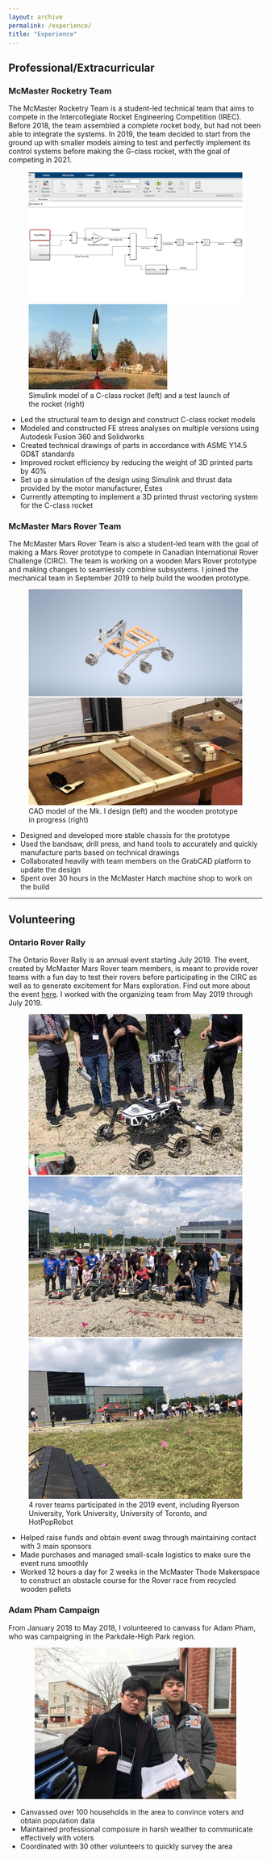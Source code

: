 ```yaml
---
layout: archive
permalink: /experience/
title: "Experience"
---
```


## Professional/Extracurricular

### McMaster Rocketry Team
The McMaster Rocketry Team is a student-led technical team that aims to compete
in the Intercollegiate Rocket Engineering Competition (IREC). Before 2018, the
team assembled a complete rocket body, but had not been able to integrate the 
systems. In 2019, the team decided to start from the ground up with
smaller models aiming to test and perfectly implement its control systems before 
making the G-class rocket, with the goal of competing in 2021.

<figure class="half">
<img src="/assets/images/simulation.PNG">
<img src="/assets/images/launch.jpg">
<figcaption> Simulink model of a C-class rocket (left) and a test launch of
the rocket (right) </figcaption>
</figure>

- Led the structural team to design and construct C-class rocket models
- Modeled and constructed FE stress analyses on multiple versions using Autodesk
Fusion 360 and Solidworks
- Created technical drawings of parts in accordance with ASME Y14.5 GD&T standards
- Improved rocket efficiency by reducing the weight of 3D printed parts by 40% 
- Set up a simulation of the design using Simulink and thrust data provided by
the motor manufacturer, Estes
- Currently attempting to implement a 3D printed thrust vectoring system for 
the C-class rocket

### McMaster Mars Rover Team
The McMaster Mars Rover Team is also a student-led team with the goal of making
a Mars Rover prototype to compete in Canadian International Rover Challenge
(CIRC). The team is working on a wooden Mars Rover prototype and making changes
to seamlessly combine subsystems. I joined the mechanical team in September 2019 
to help build the wooden prototype. 
 
<figure class="half">
<img src="/assets/images/assembly.png">
<img src="/assets/images/rover.jpg">
<figcaption> CAD model of the Mk. I design (left) and the wooden prototype in
progress (right) </figcaption>
</figure>

- Designed and developed more stable chassis for the prototype
- Used the bandsaw, drill press, and hand tools to accurately and quickly 
manufacture parts based on technical drawings
- Collaborated heavily with team members on the GrabCAD platform to update the 
design
- Spent over 30 hours in the McMaster Hatch machine shop to work on the build

---
## Volunteering

### Ontario Rover Rally
The Ontario Rover Rally is an annual event starting July 2019. The event, 
created by McMaster Mars Rover team members, is meant to provide rover teams 
with a fun day to test their rovers before participating in the CIRC as well as 
to generate excitement for Mars exploration. Find out more about the event
[here](https://macmarsrover.wixsite.com/ontarioroverrally/challenges). I worked
with the organizing team from May 2019 through July 2019.

<figure class="third">
<img src="/assets/images/orr1.jpg">
<img src="/assets/images/orr2.jpg">
<img src="/assets/images/orr3.jpg">
<figcaption> 4 rover teams participated in the 2019 event, including Ryerson
University, York University, University of Toronto, and HotPopRobot</figcaption>
</figure>

- Helped raise funds and obtain event swag through maintaining contact with 
3 main sponsors
- Made purchases and managed small-scale logistics to make sure the event runs
smoothly
- Worked 12 hours a day for 2 weeks in the McMaster Thode Makerspace to construct
an obstacle course for the Rover race from recycled wooden pallets

### Adam Pham Campaign
From January 2018 to May 2018, I volunteered to canvass for Adam Pham, who was 
campaigning in the Parkdale-High Park region. 
<p align="center">
<img width="400" src="/assets/images/volunteer.jpg">
</p>

- Canvassed over 100 households in the area to convince voters and obtain
population data
- Maintained professional composure in harsh weather to communicate effectively
with voters 
- Coordinated with 30 other volunteers to quickly survey the area

 